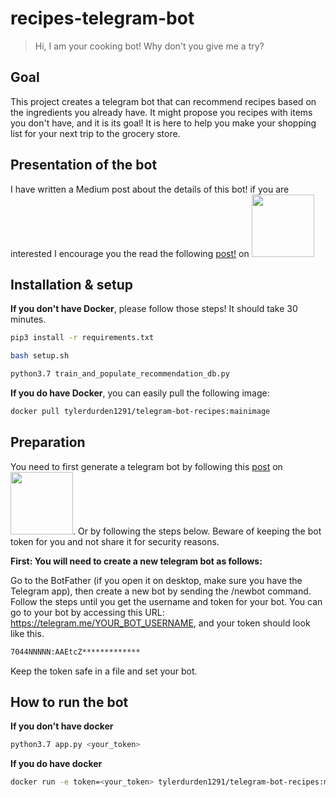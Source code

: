 # recipes-telegram-bot
> Hi, I am your cooking bot! Why don't you give me a try?


## Goal

This project creates a telegram bot that can recommend recipes based on the ingredients you already have. It might propose you recipes with items you don't have, and it is its goal! It is here to help you make your shopping list for your next trip to the grocery store.

## Presentation of the bot

I have written a Medium post about the details of this bot! if you are interested I encourage you the read the following [post!](https://romain-gratier.medium.com/de2d314f565d?source=friends_link&sk=c5280f8c50aa5551d1b36619891e9b4f) on  [<img src="https://github.com/RomainGratier/telegram-coffee-break/blob/main/documents/medium.png" width="100"/>](https://romain-gratier.medium.com/de2d314f565d?source=friends_link&sk=c5280f8c50aa5551d1b36619891e9b4f)

## Installation & setup

**If you don't have Docker**, please follow those steps! It should take 30 minutes.

```sh
pip3 install -r requirements.txt
```
```sh
bash setup.sh
```
```sh
python3.7 train_and_populate_recommendation_db.py
```

**If you do have Docker**, you can easily pull the following image:
```sh
docker pull tylerdurden1291/telegram-bot-recipes:mainimage
```

## Preparation

You need to first generate a telegram bot by following this [post](https://romain-gratier.medium.com/create-a-simple-bot-with-telegram-that-notifies-you-about-the-progress-of-your-code-69bab685b9db) on  [<img src="https://github.com/RomainGratier/telegram-coffee-break/blob/main/documents/medium.png" width="100"/>](https://romain-gratier.medium.com/create-a-simple-bot-with-telegram-that-notifies-you-about-the-progress-of-your-code-69bab685b9db). Or by following the steps below. Beware of keeping the bot token for you and not share it for security reasons. 

**First: You will need to create a new telegram bot as follows:**

Go to the BotFather (if you open it on desktop, make sure you have the Telegram app), then create a new bot by sending the /newbot command. Follow the steps until you get the username and token for your bot. You can go to your bot by accessing this URL: https://telegram.me/YOUR_BOT_USERNAME, and your token should look like this.

```sh
7044NNNNN:AAEtcZ*************
```

Keep the token safe in a file and set your bot.


## How to run the bot

**If you don't have docker**

```sh
python3.7 app.py <your_token>
```

**If you do have docker**

```sh
docker run -e token=<your_token> tylerdurden1291/telegram-bot-recipes:mainimage
```

